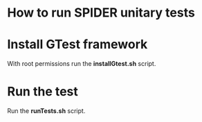 How to run SPIDER unitary tests
===

# Install GTest framework 

With root permissions run the **installGtest.sh** script.

# Run the test

Run the **runTests.sh** script.
